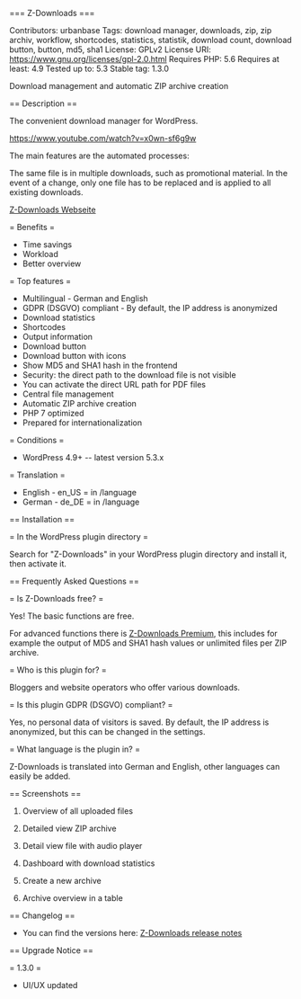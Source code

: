 === Z-Downloads ===

Contributors: urbanbase
Tags: download manager, downloads, zip, zip archiv, workflow, shortcodes, statistics, statistik, download count, download button, button, md5, sha1
License: GPLv2
License URI: https://www.gnu.org/licenses/gpl-2.0.html
Requires PHP: 5.6
Requires at least: 4.9
Tested up to: 5.3
Stable tag: 1.3.0

Download management and automatic ZIP archive creation

== Description ==

The convenient download manager for WordPress.

https://www.youtube.com/watch?v=x0wn-sf6g9w

The main features are the automated processes:

The same file is in multiple downloads, such as promotional material. In the event of a change, only one file has to be replaced and is applied to all existing downloads.

[Z-Downloads Webseite](https://code.urban-base.net/z-downloads?utm_source=wporg)

= Benefits =

-   Time savings
-   Workload
-   Better overview

= Top features =

-   Multilingual - German and English
-   GDPR (DSGVO) compliant - By default, the IP address is anonymized
-   Download statistics
-   Shortcodes
-   Output information
-   Download button
-   Download button with icons
-   Show MD5 and SHA1 hash in the frontend
-   Security: the direct path to the download file is not visible
-   You can activate the direct URL path for PDF files
-   Central file management
-   Automatic ZIP archive creation
-   PHP 7 optimized
-   Prepared for internationalization

= Conditions =

-   WordPress 4.9+ -- latest version 5.3.x

= Translation =

-   English - en_US = in /language
-   German - de_DE = in /language

== Installation ==

= In the WordPress plugin directory =

Search for "Z-Downloads" in your WordPress plugin directory and install it, then activate it.

== Frequently Asked Questions ==

= Is Z-Downloads free? =

Yes! The basic functions are free.

For advanced functions there is [Z-Downloads Premium](https://code.urban-base.net/z-downloads?utm_source=wporg), this includes for example the output of MD5 and SHA1 hash values or unlimited files per ZIP archive.

= Who is this plugin for? =

Bloggers and website operators who offer various downloads.

= Is this plugin GDPR (DSGVO) compliant? =

Yes, no personal data of visitors is saved. By default, the IP address is anonymized, but this can be changed in the settings.

= What language is the plugin in? =

Z-Downloads is translated into German and English, other languages can easily be added.

== Screenshots ==

1.  Overview of all uploaded files

2.  Detailed view ZIP archive

3.  Detail view file with audio player

4.  Dashboard with download statistics

5.  Create a new archive

6.  Archive overview in a table

== Changelog ==

-   You can find the versions here: [Z-Downloads release notes](https://code.urban-base.net/z-downloads/release-notes/?utm_source=wporg)

== Upgrade Notice ==

= 1.3.0 =

-   UI/UX updated
